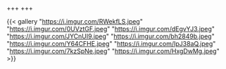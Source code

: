 +++
+++

{{< gallery "https://i.imgur.com/RWekfLS.jpeg" 
"https://i.imgur.com/0UVztGF.jpeg" 
"https://i.imgur.com/dEgvYJ3.jpeg" 
"https://i.imgur.com/JYCnUI9.jpeg" 
"https://i.imgur.com/bh2849b.jpeg" 
"https://i.imgur.com/Y64CFHE.jpeg" 
"https://i.imgur.com/IpJ38aQ.jpeg" 
"https://i.imgur.com/7kzSpNe.jpeg"
"https://i.imgur.com/HxgDwMg.jpeg" >}}
